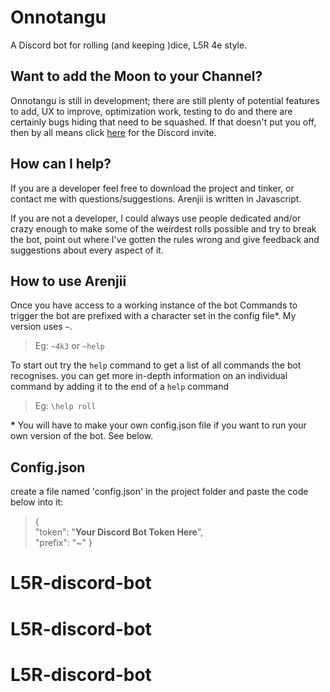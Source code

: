 # Onnotangu

A Discord bot for rolling (and keeping )dice, L5R 4e style. 

## Want to add the Moon to your Channel?

Onnotangu is still in development; there are still plenty of potential features to add, UX to improve, optimization work, testing to do and there are certainly bugs hiding that need to be squashed.
If that doesn't put you off, then by all means click [here](https://discordapp.com/oauth2/authorize?client_id=468926033165549579&scope=bot) for the Discord invite.

## How can I help?

If you are a developer feel free to download the project and tinker, or contact me with questions/suggestions. Arenjii is written in Javascript.

If you are not a developer, I could always use people dedicated and/or crazy enough to make some of the weirdest rolls possible and try to break the bot, point out where I've gotten the rules wrong and give feedback and suggestions about every aspect of it.



## How to use Arenjii
Once you have access to a working instance of the bot
Commands to trigger the bot are prefixed with a character set in the config file*.
My version uses `~`.
>Eg: `~4k3` or `~help`

To start out try the `help` command to get a list of all commands the bot recognises. you can get more in-depth information on an individual command by adding it to the end of a `help` command
>Eg: `\help roll`

__*__ You will have to make your own config.json file if you want to run your own version of the bot. See below.

## Config.json
create a file named 'config.json' in the project folder and paste the code below into it:
>{  
>	"token": "__Your Discord Bot Token Here__",  
>	"prefix": "~" 
>}  
# L5R-discord-bot
# L5R-discord-bot
# L5R-discord-bot
